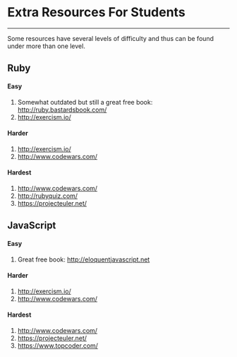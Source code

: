 # Extra Resources For Students

* * *

Some resources have several levels of difficulty and thus can be found under more than one level.

## Ruby

#### Easy

1.  Somewhat outdated but still a great free book: http://ruby.bastardsbook.com/
2.  http://exercism.io/

#### Harder

1.  http://exercism.io/
2.  http://www.codewars.com/

#### Hardest

1.  http://www.codewars.com/
2.  http://rubyquiz.com/
3.  https://projecteuler.net/

## JavaScript

#### Easy

1.  Great free book: http://eloquentjavascript.net

#### Harder

1.  http://exercism.io/
2.  http://www.codewars.com/

#### Hardest

1.  http://www.codewars.com/
2.  https://projecteuler.net/
3.  https://www.topcoder.com/

